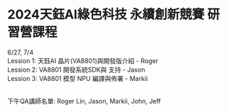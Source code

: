 # 2024天鈺AI綠色科技 永續創新競賽 研習營課程
6/27, 7/4
<br>Lession 1: 天鈺AI 晶片(VA8801)與開發版介紹 - Roger
<br>Lession 2: VA8801 開發系統SDK與 支持 - Jason 
<br>Lession 3: VA8801 模型 NPU 編譯與佈署 - Markii

<br>下午QA講師名單: Roger Lin, Jason, Markii, John, Jeff
